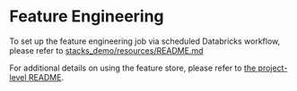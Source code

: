 # Feature Engineering
To set up the feature engineering job via scheduled Databricks workflow, please refer to [stacks_demo/resources/README.md](../resources/README.md)

For additional details on using the feature store, please refer to [the project-level README](../README.md).
